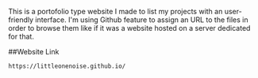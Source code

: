 This is a portofolio type website I made to list my projects with an user-friendly interface. I'm using Github feature to assign an URL to the files in order to browse them like if it was a website hosted on a server dedicated for that.<br/>

##Website Link
```
https://littleonenoise.github.io/
````